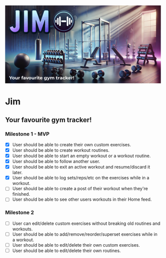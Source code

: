 ![](./app/opengraph-image.png)

# Jim

## Your favourite gym tracker!

### Milestone 1 - MVP

- [x] User should be able to create their own custom exercises.
- [x] User should be able to create workout routines.
- [x] User should be able to start an empty workout or a workout routine.
- [x] User should be able to follow another user.
- [x] User should be able to exit an active workout and resume/discard it later.
- [x] User should be able to log sets/reps/etc on the exercises while in a workout.
- [ ] User should be able to create a post of their workout when they're finished.
- [ ] User should be able to see other users workouts in their Home feed.

### Milestone 2

- [ ] User can edit/delete custom exercises without breaking old routines and workouts.
- [ ] User should be able to add/remove/reorder/superset exercises while in a workout.
- [ ] User should be able to edit/delete their own custom exercises.
- [ ] User should be able to edit/delete their own routines.
